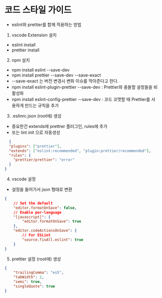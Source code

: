 # 코드 스타일 가이드
- eslint와 prettier를 함께 적용하는 방법

1. vscode Extension 설치
  - eslint install
  - prettier install

2. npm 설치
  - npm install eslint --save-dev
  - npm install prettier --save-dev --save-exact
  - --save-exact 는 버전 변경시 변화 이슈를 막아준다고 한다.
  - npm install eslint-plugin-prettier --save-dev : Prettier와 충돌할 설정들을 비활성화
  - npm install eslint-config-prettier --save-dev : 코드 코맷할 때 Prettier를 사용하게 만드는 규칙을 추가

3. .eslinrc.json (root에) 생성
 - 중요한건 extends에 prettrer 플러그인, rules에 추가
 - 또는 lint init 으로 자동생성 
```json
  {
  "plugins": ["prettier"],
  "extends": ["eslint:recommended", "plugin:prettier/recommended"],
  "rules": {
    "prettier/prettier": "error"
  }
}
```

4. vscode 설정 
- 설정을 들어가서 json 형태로 변환 
```json
{
    // Set the default
    "editor.formatOnSave": false,
    // Enable per-language
    "[javascript]": {
        "editor.formatOnSave": true
    },
    "editor.codeActionsOnSave": {
        // For ESLint
        "source.fixAll.eslint": true
    }
}
``` 

5. prettier 설정 (root에) 생성
```json
{
    "trailingComma": "es5",
    "tabWidth": 2,
    "semi": true,
    "singleQuote": true
}
```
